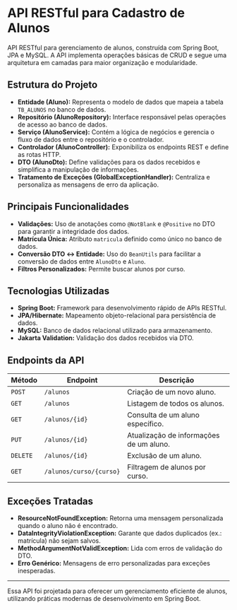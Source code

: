 # API RESTful para Cadastro de Alunos

API RESTful para gerenciamento de alunos, construída com Spring Boot, JPA e MySQL. A API implementa operações básicas de CRUD e segue uma arquitetura em camadas para maior organização e modularidade.

## Estrutura do Projeto

- **Entidade (Aluno):** Representa o modelo de dados que mapeia a tabela `TB_ALUNOS` no banco de dados.
- **Repositório (AlunoRepository):** Interface responsável pelas operações de acesso ao banco de dados.
- **Serviço (AlunoService):** Contém a lógica de negócios e gerencia o fluxo de dados entre o repositório e o controlador.
- **Controlador (AlunoController):** Exponibiliza os endpoints REST e define as rotas HTTP.
- **DTO (AlunoDto):** Define validações para os dados recebidos e simplifica a manipulação de informações.
- **Tratamento de Exceções (GlobalExceptionHandler):** Centraliza e personaliza as mensagens de erro da aplicação.

## Principais Funcionalidades

- **Validações:** Uso de anotações como `@NotBlank` e `@Positive` no DTO para garantir a integridade dos dados.
- **Matrícula Única:** Atributo `matricula` definido como único no banco de dados.
- **Conversão DTO ↔ Entidade:** Uso do `BeanUtils` para facilitar a conversão de dados entre `AlunoDto` e `Aluno`.
- **Filtros Personalizados:** Permite buscar alunos por curso.

## Tecnologias Utilizadas

- **Spring Boot:** Framework para desenvolvimento rápido de APIs RESTful.
- **JPA/Hibernate:** Mapeamento objeto-relacional para persistência de dados.
- **MySQL:** Banco de dados relacional utilizado para armazenamento.
- **Jakarta Validation:** Validação dos dados recebidos via DTO.

## Endpoints da API

| Método  | Endpoint              | Descrição                                |
|---------|-----------------------|------------------------------------------|
| `POST`  | `/alunos`             | Criação de um novo aluno.                |
| `GET`   | `/alunos`             | Listagem de todos os alunos.             |
| `GET`   | `/alunos/{id}`        | Consulta de um aluno específico.         |
| `PUT`   | `/alunos/{id}`        | Atualização de informações de um aluno.  |
| `DELETE`| `/alunos/{id}`        | Exclusão de um aluno.                    |
| `GET`   | `/alunos/curso/{curso}` | Filtragem de alunos por curso.           |

## Exceções Tratadas

- **ResourceNotFoundException:** Retorna uma mensagem personalizada quando o aluno não é encontrado.
- **DataIntegrityViolationException:** Garante que dados duplicados (ex.: matrícula) não sejam salvos.
- **MethodArgumentNotValidException:** Lida com erros de validação do DTO.
- **Erro Genérico:** Mensagens de erro personalizadas para exceções inesperadas.

---

Essa API foi projetada para oferecer um gerenciamento eficiente de alunos, utilizando práticas modernas de desenvolvimento em Spring Boot.
